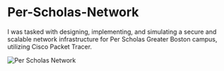 # Per-Scholas-Network
I was tasked with designing, implementing, and simulating a secure and scalable network infrastructure for Per Scholas Greater Boston campus, utilizing Cisco Packet Tracer.


![Per Scholas Network](https://github.com/KewaunC/Per-Scholas-Network/assets/101907963/0558f593-3618-4f3a-b1de-140a4153c502)

